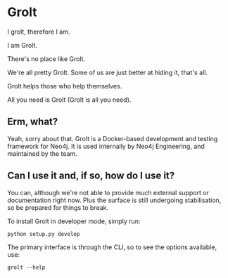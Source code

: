 # Grolt

I grolt, therefore I am.

I am Grolt.

There's no place like Grolt.

We're all pretty Grolt. Some of us are just better at hiding it, that's all.

Grolt helps those who help themselves.

All you need is Grolt (Grolt is all you need).


## Erm, what?

Yeah, sorry about that.
Grolt is a Docker-based development and testing framework for Neo4j.
It is used internally by Neo4j Engineering, and maintained by the team.


## Can I use it and, if so, how do I use it?

You can, although we're not able to provide much external support or documentation right now.
Plus the surface is still undergoing stabilisation, so be prepared for things to break.

To install Grolt in developer mode, simply run:
```
python setup.py develop
```

The primary interface is through the CLI, so to see the options available, use:
```
grolt --help
```
